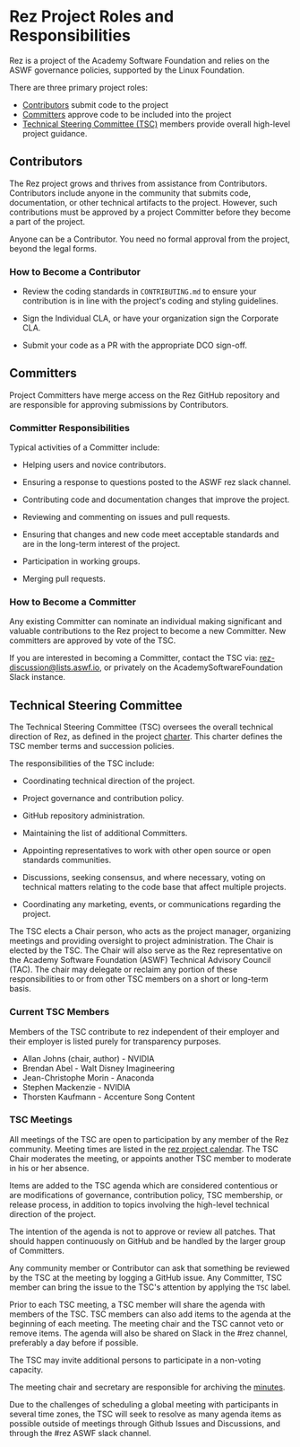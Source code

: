 # Rez Project Roles and Responsibilities

Rez is a project of the Academy Software Foundation and relies on
the ASWF governance policies, supported by the Linux Foundation.

There are three primary project roles: 

* [Contributors](#Contributors) submit code to the project
* [Committers](#Committers) approve code to be included into the project
* [Technical Steering Committee (TSC)](#Technical-Steering-Committee) 
  members provide overall high-level project guidance.


## Contributors

The Rez project grows and thrives from assistance from
Contributors. Contributors include anyone in the community that
submits code, documentation, or other technical artifacts to the
project. However, such contributions must be approved by a project
Committer before they become a part of the project.  

Anyone can be a Contributor. You need no formal approval from the
project, beyond the legal forms.

### How to Become a Contributor

* Review the coding standards in `CONTRIBUTING.md` to ensure your contribution
  is in line with the project's coding and styling guidelines.

* Sign the Individual CLA, or have your organization sign the Corporate CLA.

* Submit your code as a PR with the appropriate DCO sign-off.

## Committers

Project Committers have merge access on the Rez GitHub repository
and are responsible for approving submissions by Contributors.

### Committer Responsibilities

Typical activities of a Committer include:

* Helping users and novice contributors.

* Ensuring a response to questions posted to the ASWF rez slack channel.

* Contributing code and documentation changes that improve the project.

* Reviewing and commenting on issues and pull requests.

* Ensuring that changes and new code meet acceptable standards and are
  in the long-term interest of the project.

* Participation in working groups.

* Merging pull requests.

### How to Become a Committer

Any existing Committer can nominate an individual making significant
and valuable contributions to the Rez project to become a new
Committer. New committers are approved by vote of the TSC.

If you are interested in becoming a Committer, contact the TSC via:
  rez-discussion@lists.aswf.io,
  or privately on the AcademySoftwareFoundation Slack instance.

## Technical Steering Committee

The Technical Steering Committee (TSC) oversees the overall technical
direction of Rez, as defined in the project
[charter](https://github.com/AcademySoftwareFoundation/foundation/blob/main/project_charters/rez-charter.pdf).
This charter defines the TSC member terms and succession policies.

The responsibilities of the TSC include:

* Coordinating technical direction of the project.

* Project governance and contribution policy.

* GitHub repository administration.

* Maintaining the list of additional Committers.

* Appointing representatives to work with other open source or open
  standards communities.

* Discussions, seeking consensus, and where necessary, voting on
  technical matters relating to the code base that affect multiple
  projects.

* Coordinating any marketing, events, or communications regarding the
  project.

The TSC elects a Chair person, who acts as the project manager,
organizing meetings and providing oversight to project
administration. The Chair is elected by the TSC. The Chair will
also serve as the Rez representative on the Academy Software
Foundation (ASWF) Technical Advisory Council (TAC). The chair may
delegate or reclaim any portion of these responsibilities to or
from other TSC members on a short or long-term basis.

### Current TSC Members

Members of the TSC contribute to rez independent of their employer and
their employer is listed purely for transparency purposes.

* Allan Johns (chair, author) - NVIDIA
* Brendan Abel - Walt Disney Imagineering
* Jean-Christophe Morin - Anaconda
* Stephen Mackenzie - NVIDIA
* Thorsten Kaufmann - Accenture Song Content

### TSC Meetings

All meetings of the TSC are open to participation by any member of the
Rez community. Meeting times are listed in the [rez project calendar](https://lists.aswf.io/g/rez-discussion/calendar). The TSC
Chair moderates the meeting, or appoints another TSC member to
moderate in his or her absence.

Items are added to the TSC agenda which are considered contentious or
are modifications of governance, contribution policy, TSC membership,
or release process, in addition to topics involving the high-level
technical direction of the project.

The intention of the agenda is not to approve or review all
patches. That should happen continuously on GitHub and be handled by
the larger group of Committers.

Any community member or Contributor can ask that something be reviewed
by the TSC at the meeting by logging a GitHub issue. Any Committer,
TSC member can bring the issue to the TSC's
attention by applying the `TSC` label.

Prior to each TSC meeting, a TSC member will share the agenda with members
of the TSC. TSC members can also add items to the agenda at the beginning
of each meeting. The meeting chair and the TSC cannot veto or remove items.
The agenda will also be shared on Slack in the #rez channel, preferably a
day before if possible.

The TSC may invite additional persons to participate in a non-voting capacity.

The meeting chair and secretary are responsible for archiving the
[minutes](https://github.com/AcademySoftwareFoundation/rez/tree/master/ASWF/TSC/meeting-notes).

Due to the challenges of scheduling a global meeting with participants
in several time zones, the TSC will seek to resolve as many agenda
items as possible outside of meetings through Github Issues and Discussions,
and through the #rez ASWF slack channel.

